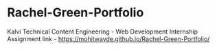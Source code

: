 # Rachel-Green-Portfolio
Kalvi Technical Content Engineering - Web Development Internship Assignment
link - https://mohitwayde.github.io/Rachel-Green-Portfolio/
